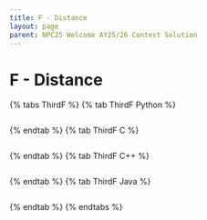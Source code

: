 ```yaml
---
title: F - Distance
layout: page
parent: NPC25 Welcome AY25/26 Contest Solution
---
```


# F - Distance

{% tabs ThirdF %}
{% tab ThirdF Python %}
```python
```
{% endtab %}
{% tab ThirdF C %}
```c
```
{% endtab %}
{% tab ThirdF C++ %}
```cpp
```
{% endtab %}
{% tab ThirdF Java %}
```java
```
{% endtab %}
{% endtabs %}